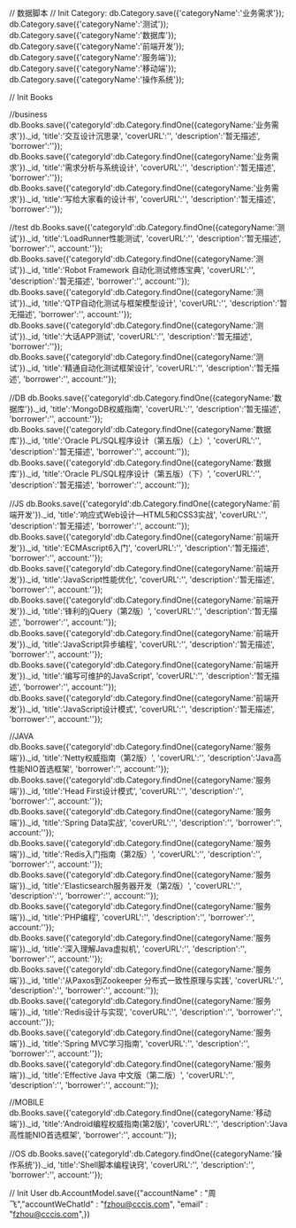 // 数据脚本
// Init Category:
db.Category.save({'categoryName':'业务需求'});
db.Category.save({'categoryName':'测试'});
db.Category.save({'categoryName':'数据库'});
db.Category.save({'categoryName':'前端开发'});
db.Category.save({'categoryName':'服务端'});
db.Category.save({'categoryName':'移动端'});
db.Category.save({'categoryName':'操作系统'});

// Init Books

//business
db.Books.save({'categoryId':db.Category.findOne({categoryName:'业务需求'})._id, 'title':'交互设计沉思录', 'coverURL':'', 'description':'暂无描述', 'borrower':''});
db.Books.save({'categoryId':db.Category.findOne({categoryName:'业务需求'})._id, 'title':'需求分析与系统设计', 'coverURL':'', 'description':'暂无描述', 'borrower':''});
db.Books.save({'categoryId':db.Category.findOne({categoryName:'业务需求'})._id, 'title':'写给大家看的设计书', 'coverURL':'', 'description':'暂无描述', 'borrower':''});

//test
db.Books.save({'categoryId':db.Category.findOne({categoryName:'测试'})._id, 'title':'LoadRunner性能测试', 'coverURL':'', 'description':'暂无描述', 'borrower':'', account:''});
db.Books.save({'categoryId':db.Category.findOne({categoryName:'测试'})._id, 'title':'Robot Framework 自动化测试修炼宝典', 'coverURL':'', 'description':'暂无描述', 'borrower':'', account:''});
db.Books.save({'categoryId':db.Category.findOne({categoryName:'测试'})._id, 'title':'QTP自动化测试与框架模型设计', 'coverURL':'', 'description':'暂无描述', 'borrower':'', account:''});
db.Books.save({'categoryId':db.Category.findOne({categoryName:'测试'})._id, 'title':'大话APP测试', 'coverURL':'', 'description':'暂无描述', 'borrower':''});
db.Books.save({'categoryId':db.Category.findOne({categoryName:'测试'})._id, 'title':'精通自动化测试框架设计', 'coverURL':'', 'description':'暂无描述', 'borrower':'', account:''});

//DB
db.Books.save({'categoryId':db.Category.findOne({categoryName:'数据库'})._id, 'title':'MongoDB权威指南', 'coverURL':'', 'description':'暂无描述', 'borrower':'', account:''});
db.Books.save({'categoryId':db.Category.findOne({categoryName:'数据库'})._id, 'title':'Oracle PL/SQL程序设计（第五版）（上）', 'coverURL':'', 'description':'暂无描述', 'borrower':'', account:''});
db.Books.save({'categoryId':db.Category.findOne({categoryName:'数据库'})._id, 'title':'Oracle PL/SQL程序设计（第五版）（下）', 'coverURL':'', 'description':'暂无描述', 'borrower':'', account:''});

//JS
db.Books.save({'categoryId':db.Category.findOne({categoryName:'前端开发'})._id, 'title':'响应式Web设计—HTML5和CSS3实战', 'coverURL':'', 'description':'暂无描述', 'borrower':'', account:''});
db.Books.save({'categoryId':db.Category.findOne({categoryName:'前端开发'})._id, 'title':'ECMAscript6入门', 'coverURL':'', 'description':'暂无描述', 'borrower':'', account:''});
db.Books.save({'categoryId':db.Category.findOne({categoryName:'前端开发'})._id, 'title':'JavaScript性能优化', 'coverURL':'', 'description':'暂无描述', 'borrower':'', account:''});
db.Books.save({'categoryId':db.Category.findOne({categoryName:'前端开发'})._id, 'title':'锋利的jQuery（第2版）', 'coverURL':'', 'description':'暂无描述', 'borrower':'', account:''});
db.Books.save({'categoryId':db.Category.findOne({categoryName:'前端开发'})._id, 'title':'JavaScript异步编程', 'coverURL':'', 'description':'暂无描述', 'borrower':'', account:''});
db.Books.save({'categoryId':db.Category.findOne({categoryName:'前端开发'})._id, 'title':'编写可维护的JavaScript', 'coverURL':'', 'description':'暂无描述', 'borrower':'', account:''});
db.Books.save({'categoryId':db.Category.findOne({categoryName:'前端开发'})._id, 'title':'JavaScript设计模式', 'coverURL':'', 'description':'暂无描述', 'borrower':'', account:''});

//JAVA
db.Books.save({'categoryId':db.Category.findOne({categoryName:'服务端'})._id, 'title':'Netty权威指南（第2版）', 'coverURL':'', 'description':'Java高性能NIO首选框架', 'borrower':'', account:''});
db.Books.save({'categoryId':db.Category.findOne({categoryName:'服务端'})._id, 'title':'Head First设计模式', 'coverURL':'', 'description':'', 'borrower':'', account:''});
db.Books.save({'categoryId':db.Category.findOne({categoryName:'服务端'})._id, 'title':'Spring Data实战', 'coverURL':'', 'description':'', 'borrower':'', account:''});
db.Books.save({'categoryId':db.Category.findOne({categoryName:'服务端'})._id, 'title':'Redis入门指南（第2版）', 'coverURL':'', 'description':'', 'borrower':'', account:''});
db.Books.save({'categoryId':db.Category.findOne({categoryName:'服务端'})._id, 'title':'Elasticsearch服务器开发（第2版）', 'coverURL':'', 'description':'', 'borrower':'', account:''});
db.Books.save({'categoryId':db.Category.findOne({categoryName:'服务端'})._id, 'title':'PHP编程', 'coverURL':'', 'description':'', 'borrower':'', account:''});
db.Books.save({'categoryId':db.Category.findOne({categoryName:'服务端'})._id, 'title':'深入理解Java虚拟机', 'coverURL':'', 'description':'', 'borrower':'', account:''});
db.Books.save({'categoryId':db.Category.findOne({categoryName:'服务端'})._id, 'title':'从Paxos到Zookeeper 分布式一致性原理与实践', 'coverURL':'', 'description':'', 'borrower':'', account:''});
db.Books.save({'categoryId':db.Category.findOne({categoryName:'服务端'})._id, 'title':'Redis设计与实现', 'coverURL':'', 'description':'', 'borrower':'', account:''});
db.Books.save({'categoryId':db.Category.findOne({categoryName:'服务端'})._id, 'title':'Spring MVC学习指南', 'coverURL':'', 'description':'', 'borrower':'', account:''});
db.Books.save({'categoryId':db.Category.findOne({categoryName:'服务端'})._id, 'title':'Effective Java 中文版（第二版）', 'coverURL':'', 'description':'', 'borrower':'', account:''});

//MOBILE
db.Books.save({'categoryId':db.Category.findOne({categoryName:'移动端'})._id, 'title':'Android编程权威指南(第2版)', 'coverURL':'', 'description':'Java高性能NIO首选框架', 'borrower':'', account:''});

//OS
db.Books.save({'categoryId':db.Category.findOne({categoryName:'操作系统'})._id, 'title':'Shell脚本编程诀窍', 'coverURL':'', 'description':'', 'borrower':'', account:''});

// Init User
db.AccountModel.save({"accountName" : "周飞","accountWeChatId" : "fzhou@cccis.com", "email" : "fzhou@cccis.com",})
